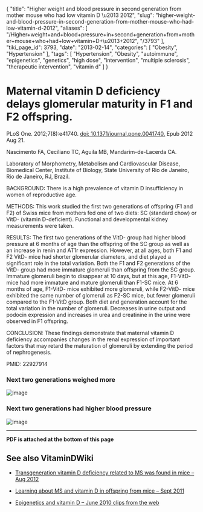 {
    "title": "Higher weight and blood pressure in second generation from mother mouse who had low vitamin D \u2013 2012",
    "slug": "higher-weight-and-blood-pressure-in-second-generation-from-mother-mouse-who-had-low-vitamin-d-2012",
    "aliases": [
        "/Higher+weight+and+blood+pressure+in+second+generation+from+mother+mouse+who+had+low+vitamin+D+\u2013+2012",
        "/3793"
    ],
    "tiki_page_id": 3793,
    "date": "2013-02-14",
    "categories": [
        "Obesity",
        "Hypertension"
    ],
    "tags": [
        "Hypertension",
        "Obesity",
        "autoimmune",
        "epigenetics",
        "genetics",
        "high dose",
        "intervention",
        "multiple sclerosis",
        "therapeutic intervention",
        "vitamin d"
    ]
}


# Maternal vitamin D deficiency delays glomerular maturity in F1 and F2 offspring.

PLoS One. 2012;7(8):e41740. [doi: 10.1371/journal.pone.0041740.](https://doi.org/10.1371/journal.pone.0041740.) Epub 2012 Aug 21.

Nascimento FA, Ceciliano TC, Aguila MB, Mandarim-de-Lacerda CA.

Laboratory of Morphometry, Metabolism and Cardiovascular Disease, Biomedical Center, Institute of Biology, State University of Rio de Janeiro, Rio de Janeiro, RJ, Brazil.

BACKGROUND: There is a high prevalence of vitamin D insufficiency in women of reproductive age.

METHODS: This work studied the first two generations of offspring (F1 and F2) of Swiss mice from mothers fed one of two diets: SC (standard chow) or VitD- (vitamin D-deficient). Functional and developmental kidney measurements were taken.

RESULTS: The first two generations of the VitD- group had higher blood pressure at 6 months of age than the offspring of the SC group as well as an increase in renin and AT1r expression. However, at all ages, both F1 and F2 VitD- mice had shorter glomerular diameters, and diet played a significant role in the total variation. Both the F1 and F2 generations of the VitD- group had more immature glomeruli than offspring from the SC group. Immature glomeruli begin to disappear at 10 days, but at this age, F1-VitD- mice had more immature and mature glomeruli than F1-SC mice. At 6 months of age, F1-VitD- mice exhibited more glomeruli, while F2-VitD- mice exhibited the same number of glomeruli as F2-SC mice, but fewer glomeruli compared to the F1-VitD group. Both diet and generation account for the total variation in the number of glomeruli. Decreases in urine output and podocin expression and increases in urea and creatinine in the urine were observed in F1 offspring.

CONCLUSION: These findings demonstrate that maternal vitamin D deficiency accompanies changes in the renal expression of important factors that may retard the maturation of glomeruli by extending the period of nephrogenesis.

PMID:    22927914

### Next two generations weighed more

<img src="https://d1bk1kqxc0sym.cloudfront.net/attachments/jpeg/mouse-f2.jpg" alt="image">

### Next two generations had higher blood pressure

<img src="https://d1bk1kqxc0sym.cloudfront.net/attachments/jpeg/mouse-f3.jpg" alt="image">

---

 **PDF is attached at the bottom of this page** 

## See also VitaminDWiki

* [Transgeneration vitamin D deficiency related to MS was found in mice – Aug 2012](/posts/transgeneration-vitamin-d-deficiency-related-to-ms-was-found-in-mice)

* [Learning about MS and vitamin D in offspring from mice – Sept 2011](/posts/learning-about-ms-and-vitamin-d-in-offspring-from-mice)

* [Epigenetics and vitamin D – June 2010 clips from the web](/posts/epigenetics-and-vitamin-d-june-2010-clips-from-the-web)